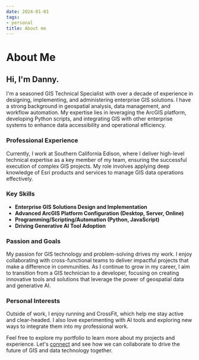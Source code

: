 ```yaml
---
date: 2024-01-01
tags:
- personal
title: About me
---
```


# About Me

## Hi, I'm Danny.

I'm a seasoned GIS Technical Specialist with over a decade of experience in designing, implementing, and administering enterprise GIS solutions. I have a strong background in geospatial analysis, data management, and workflow automation. My expertise lies in leveraging the ArcGIS platform, developing Python scripts, and integrating GIS with other enterprise systems to enhance data accessibility and operational efficiency.

### Professional Experience

Currently, I work at Southern California Edison, where I deliver high-level technical expertise as a key member of my team, ensuring the successful execution of complex GIS projects. My role involves applying deep knowledge of Esri products and services to manage GIS data operations effectively.

### Key Skills

- **Enterprise GIS Solutions Design and Implementation**
- **Advanced ArcGIS Platform Configuration (Desktop, Server, Online)**
- **Programming/Scripting/Automation (Python, JavaScript)**
- **Driving Generative AI Tool Adoption**

### Passion and Goals

My passion for GIS technology and problem-solving drives my work. I enjoy collaborating with cross-functional teams to deliver impactful projects that make a difference in communities. As I continue to grow in my career, I aim to transition from a GIS technician to a developer, focusing on creating innovative tools and solutions that leverage the power of geospatial data and generative AI.

### Personal Interests

Outside of work, I enjoy running and CrossFit, which help me stay active and clear-headed. I also love experimenting with AI tools and exploring new ways to integrate them into my professional work.

Feel free to explore my portfolio to learn more about my projects and experience. Let's [connect](https://www.linkedin.com/in/dannymcvey/) and see how we can collaborate to drive the future of GIS and data technology together.
